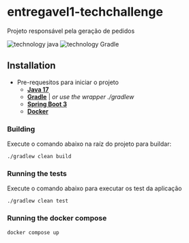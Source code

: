 # entregavel1-techchallenge

Projeto responsável pela geração de pedidos

![technology java](https://img.shields.io/badge/technology-Java-blue.svg)
![technology Gradle](https://img.shields.io/badge/technology-Gradle-blue.svg)

## Installation

- Pre-requesitos para iniciar o projeto
    - [**Java 17**](https://www.java.com/pt-BR/)
    - [**Gradle**](https://docs.gradle.org/current/userguide/userguide.html) | _or use the wrapper ./gradlew_
    - [**Spring Boot 3**](https://spring.io/projects/spring-boot)
    - [**Docker**](https://docs.docker.com/docker-for-mac/install/#download-docker-for-mac)

### Building

Execute o comando abaixo na raíz do projeto para buildar:

````
./gradlew clean build
````

### Running the tests

Execute o comando abaixo para executar os test da aplicação

```
./gradlew clean test
```

### Running the docker compose

```
docker compose up
```